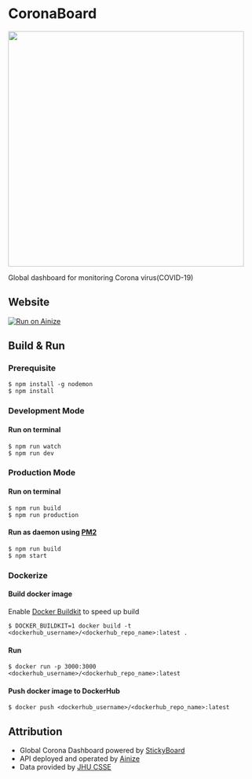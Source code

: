 # CoronaBoard
<p align="left">
    <a target="_blank" rel="noopener noreferrer" href="https://corona-board.soaple.endpoint.ainize.ai/">
        <img width="480" height="auto" src="https://github.com/soaple/corona-board/blob/master/src/static/image/CoronaBoard_preview.png">
    </a>
</p>
Global dashboard for monitoring Corona virus(COVID-19)

## Website
[![Run on Ainize](https://ainize.ai/images/run_on_ainize_button.svg)](https://master-corona-board-soaple.endpoint.ainize.ai/)


## Build & Run
### Prerequisite
```bsh
$ npm install -g nodemon
$ npm install
```
### Development Mode

#### Run on terminal
```bsh
$ npm run watch
$ npm run dev
```

### Production Mode

#### Run on terminal
```bsh
$ npm run build
$ npm run production
```

#### Run as daemon using [PM2][pm2]
[pm2]: https://github.com/Unitech/pm2

```bsh
$ npm run build
$ npm start
```

### Dockerize

#### Build docker image
Enable [Docker Buildkit](https://docs.docker.com/develop/develop-images/build_enhancements/#to-enable-buildkit-builds) to speed up build
```bsh
$ DOCKER_BUILDKIT=1 docker build -t <dockerhub_username>/<dockerhub_repo_name>:latest .
```

#### Run
```bsh
$ docker run -p 3000:3000 <dockerhub_username>/<dockerhub_repo_name>:latest
```

#### Push docker image to DockerHub
```bsh
$ docker push <dockerhub_username>/<dockerhub_repo_name>:latest
```

## Attribution
- Global Corona Dashboard powered by [StickyBoard](https://github.com/soaple/stickyboard/)
- API deployed and operated by [Ainize](https://ainize.ai/laeyoung/wuhan-coronavirus-api)
- Data provided by [JHU CSSE](https://github.com/CSSEGISandData/COVID-19)
